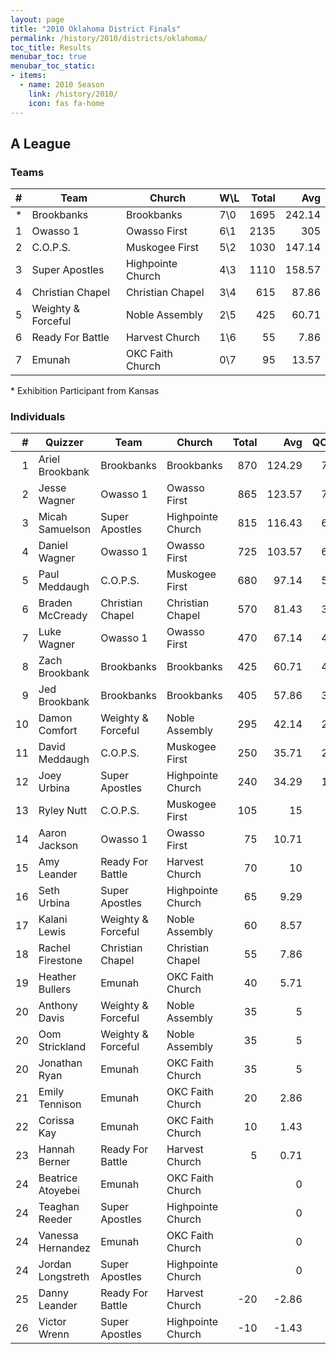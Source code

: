 ```yaml
---
layout: page
title: "2010 Oklahoma District Finals"
permalink: /history/2010/districts/oklahoma/
toc_title: Results
menubar_toc: true
menubar_toc_static:
- items:
  - name: 2010 Season
    link: /history/2010/
    icon: fas fa-home
---
```


## A League

### Teams

|    # | Team               | Church            | W\L | Total |    Avg |
| ---: | ------------------ | ----------------- | --- | ----: | -----: |
|    * | Brookbanks         | Brookbanks        | 7\0 |  1695 | 242.14 |
|    1 | Owasso 1           | Owasso First      | 6\1 |  2135 |    305 |
|    2 | C.O.P.S.           | Muskogee First    | 5\2 |  1030 | 147.14 |
|    3 | Super Apostles     | Highpointe Church | 4\3 |  1110 | 158.57 |
|    4 | Christian Chapel   | Christian Chapel  | 3\4 |   615 |  87.86 |
|    5 | Weighty & Forceful | Noble Assembly    | 2\5 |   425 |  60.71 |
|    6 | Ready For Battle   | Harvest Church    | 1\6 |    55 |   7.86 |
|    7 | Emunah             | OKC Faith Church  | 0\7 |    95 |  13.57 |

\* Exhibition Participant from Kansas

### Individuals

|    # | Quizzer           | Team               | Church            | Total |    Avg |   QO |
| ---: | ----------------- | ------------------ | ----------------- | ----: | -----: | ---: |
|    1 | Ariel Brookbank   | Brookbanks         | Brookbanks        |   870 | 124.29 |    7 |
|    2 | Jesse Wagner      | Owasso 1           | Owasso First      |   865 | 123.57 |    7 |
|    3 | Micah Samuelson   | Super Apostles     | Highpointe Church |   815 | 116.43 |    6 |
|    4 | Daniel Wagner     | Owasso 1           | Owasso First      |   725 | 103.57 |    6 |
|    5 | Paul Meddaugh     | C.O.P.S.           | Muskogee First    |   680 |  97.14 |    5 |
|    6 | Braden McCready   | Christian Chapel   | Christian Chapel  |   570 |  81.43 |    3 |
|    7 | Luke Wagner       | Owasso 1           | Owasso First      |   470 |  67.14 |    4 |
|    8 | Zach Brookbank    | Brookbanks         | Brookbanks        |   425 |  60.71 |    4 |
|    9 | Jed Brookbank     | Brookbanks         | Brookbanks        |   405 |  57.86 |    3 |
|   10 | Damon Comfort     | Weighty & Forceful | Noble Assembly    |   295 |  42.14 |    2 |
|   11 | David Meddaugh    | C.O.P.S.           | Muskogee First    |   250 |  35.71 |    2 |
|   12 | Joey Urbina       | Super Apostles     | Highpointe Church |   240 |  34.29 |    1 |
|   13 | Ryley Nutt        | C.O.P.S.           | Muskogee First    |   105 |     15 |      |
|   14 | Aaron Jackson     | Owasso 1           | Owasso First      |    75 |  10.71 |      |
|   15 | Amy Leander       | Ready For Battle   | Harvest Church    |    70 |     10 |      |
|   16 | Seth Urbina       | Super Apostles     | Highpointe Church |    65 |   9.29 |      |
|   17 | Kalani Lewis      | Weighty & Forceful | Noble Assembly    |    60 |   8.57 |      |
|   18 | Rachel Firestone  | Christian Chapel   | Christian Chapel  |    55 |   7.86 |      |
|   19 | Heather Bullers   | Emunah             | OKC Faith Church  |    40 |   5.71 |      |
|   20 | Anthony Davis     | Weighty & Forceful | Noble Assembly    |    35 |      5 |      |
|   20 | Oom Strickland    | Weighty & Forceful | Noble Assembly    |    35 |      5 |      |
|   20 | Jonathan Ryan     | Emunah             | OKC Faith Church  |    35 |      5 |      |
|   21 | Emily Tennison    | Emunah             | OKC Faith Church  |    20 |   2.86 |      |
|   22 | Corissa Kay       | Emunah             | OKC Faith Church  |    10 |   1.43 |      |
|   23 | Hannah Berner     | Ready For Battle   | Harvest Church    |     5 |   0.71 |      |
|   24 | Beatrice Atoyebei | Emunah             | OKC Faith Church  |       |      0 |      |
|   24 | Teaghan Reeder    | Super Apostles     | Highpointe Church |       |      0 |      |
|   24 | Vanessa Hernandez | Emunah             | OKC Faith Church  |       |      0 |      |
|   24 | Jordan Longstreth | Super Apostles     | Highpointe Church |       |      0 |      |
|   25 | Danny Leander     | Ready For Battle   | Harvest Church    |   -20 |  -2.86 |      |
|   26 | Victor Wrenn      | Super Apostles     | Highpointe Church |   -10 |  -1.43 |      |

